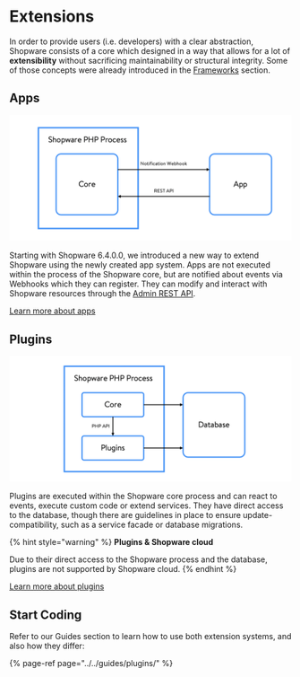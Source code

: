 # Extensions

In order to provide users \(i.e. developers\) with a clear abstraction, Shopware consists of a core which designed in a way that allows for a lot of **extensibility** without sacrificing maintainability or structural integrity. Some of those concepts were already introduced in the [Frameworks](../framework/) section.

## Apps

![](../../.gitbook/assets/app-extension-model.png)

Starting with Shopware 6.4.0.0, we introduced a new way to extend Shopware using the newly created app system. Apps are not executed within the process of the Shopware core, but are notified about events via Webhooks which they can register. They can modify and interact with Shopware resources through the [Admin REST API](https://shopware.stoplight.io/docs/admin-api).

[Learn more about apps](apps-concept.md)

## Plugins

![](../../.gitbook/assets/plugin-extension-model.png)

Plugins are executed within the Shopware core process and can react to events, execute custom code or extend services. They have direct access to the database, though there are guidelines in place to ensure update-compatibility, such as a service facade or database migrations.

{% hint style="warning" %}
**Plugins & Shopware cloud**

Due to their direct access to the Shopware process and the database, plugins are not supported by Shopware cloud.
{% endhint %}

[Learn more about plugins](plugins-concept.md)

## Start Coding

Refer to our Guides section to learn how to use both extension systems, and also how they differ:

{% page-ref page="../../guides/plugins/" %}
